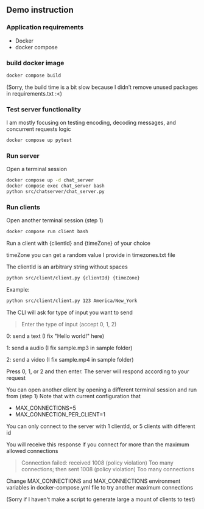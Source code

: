 ## Demo instruction
### Application requirements
- Docker
- docker compose

### build docker image
```bash
docker compose build
```

(Sorry, the build time is a bit slow because I didn’t remove unused packages in requirements.txt :<)

### Test server functionality
I am mostly focusing on testing encoding, decoding messages, and concurrent requests logic

```bash
docker compose up pytest
```
### Run server

Open a terminal session
```bash
docker compose up -d chat_server
docker compose exec chat_server bash
python src/chatserver/chat_server.py
```

### Run clients
Open another terminal session (step 1)
```bash
docker compose run client bash
```

Run a client with {clientId} and {timeZone} of your choice

timeZone you can get a random value I provide in timezones.txt file

The clientId is an arbitrary string without spaces
```bash
python src/client/client.py {clientId} {timeZone}
```
Example:
```bash
python src/client/client.py 123 America/New_York
```

The CLI will ask for type of input you want to send
> Enter the type of input (accept 0, 1, 2)

0: send a text (I fix "Hello world!" here)

1: send a audio (I fix sample.mp3 in sample folder)

2: send a video (I fix sample.mp4 in sample folder)

Press 0, 1, or 2 and then enter. The server will respond according to your request

You can open another client by opening a different terminal session and run from (step 1)
Note that with current configuration that
- MAX_CONNECTIONS=5
- MAX_CONNECTION_PER_CLIENT=1

You can only connect to the server with 1 clientId, or 5 clients with different id

You will receive this response if you connect for more than the maximum allowed connections

> Connection failed: received 1008 (policy violation) Too many connections; then sent 1008 (policy violation) Too many connections

Change MAX_CONNECTIONS and MAX_CONNECTIONS environment variables in docker-compose.yml file to try another maximum connections

(Sorry if I haven't make a script to generate large a mount of clients to test)
